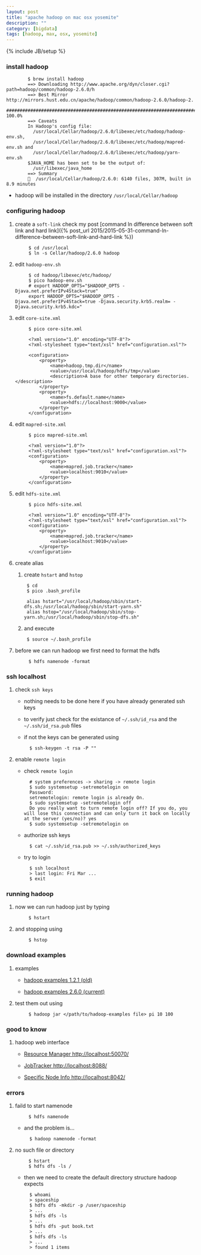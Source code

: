 ```yaml
---
layout: post
title: "apache hadoop on mac osx yosemite"
description: ""
category: [bigdata]
tags: [hadoop, max, osx, yosemite]
---
```

{% include JB/setup %}


### install hadoop

            $ brew install hadoop
            ==> Downloading http://www.apache.org/dyn/closer.cgi?path=hadoop/common/hadoop-2.6.0/h
            ==> Best Mirror http://mirrors.hust.edu.cn/apache/hadoop/common/hadoop-2.6.0/hadoop-2.
            ######################################################################## 100.0%
            ==> Caveats
            In Hadoop's config file:
              /usr/local/Cellar/hadoop/2.6.0/libexec/etc/hadoop/hadoop-env.sh,
              /usr/local/Cellar/hadoop/2.6.0/libexec/etc/hadoop/mapred-env.sh and
              /usr/local/Cellar/hadoop/2.6.0/libexec/etc/hadoop/yarn-env.sh
            $JAVA_HOME has been set to be the output of:
              /usr/libexec/java_home
            ==> Summary
            🍺  /usr/local/Cellar/hadoop/2.6.0: 6140 files, 307M, built in 8.9 minutes


* hadoop will be installed in the directory `/usr/local/Cellar/hadoop`

### configuring hadoop

1. create a `soft-link` check my post [command ln difference between soft link and hard link]({% post_url 2015/2015-05-31-command-ln-difference-between-soft-link-and-hard-link %})

            $ cd /usr/local
            $ ln -s Cellar/hadoop/2.6.0 hadoop

1. edit `hadoop-env.sh`

            $ cd hadoop/libexec/etc/hadoop/
            $ pico hadoop-env.sh
            # export HADOOP_OPTS="$HADOOP_OPTS -Djava.net.preferIPv4Stack=true"
            export HADOOP_OPTS="$HADOOP_OPTS -Djava.net.preferIPv4Stack=true -Djava.security.krb5.realm= -Djava.security.krb5.kdc="

1. edit `core-site.xml`

            $ pico core-site.xml

            <?xml version="1.0" encoding="UTF-8"?>
            <?xml-stylesheet type="text/xsl" href="configuration.xsl"?>

            <configuration>
                <property>
                    <name>hadoop.tmp.dir</name>
                    <value>/usr/local/hadoop/hdfs/tmp</value>
                    <description>A base for other temporary directories.</description>
                </property>
                <property>
                    <name>fs.default.name</name>
                    <value>hdfs://localhost:9000</value>
                </property>
            </configuration>

1. edit `mapred-site.xml`

            $ pico mapred-site.xml

            <?xml version="1.0"?>
            <?xml-stylesheet type="text/xsl" href="configuration.xsl"?>
            <configuration>
                <property>
                    <name>mapred.job.tracker</name>
                    <value>localhost:9010</value>
                </property>
            </configuration>

1. edit `hdfs-site.xml`

            $ pico hdfs-site.xml

            <?xml version="1.0" encoding="UTF-8"?>
            <?xml-stylesheet type="text/xsl" href="configuration.xsl"?>
            <configuration>
                <property>
                    <name>mapred.job.tracker</name>
                    <value>localhost:9010</value>
                </property>
            </configuration>

1. create alias

    1. create `hstart` and `hstop`

            $ cd
            $ pico .bash_profile

            alias hstart="/usr/local/hadoop/sbin/start-dfs.sh;/usr/local/hadoop/sbin/start-yarn.sh"
            alias hstop="/usr/local/hadoop/sbin/stop-yarn.sh;/usr/local/hadoop/sbin/stop-dfs.sh"

    1. and execute

            $ source ~/.bash_profile

1. before we can run hadoop we first need to format the hdfs

            $ hdfs namenode -format

### ssh localhost

1. check `ssh keys`

    * nothing needs to be done here if you have already generated ssh keys

    * to verify just check for the existance of `~/.ssh/id_rsa` and the `~/.ssh/id_rsa.pub` files

    * if not the keys can be generated using

            $ ssh-keygen -t rsa -P ""

1. enable `remote login`

    * check `remote login`

            # system preferences -> sharing -> remote login
            $ sudo systemsetup -setremotelogin on
            Password:
            setremotelogin: remote login is already On.
            $ sudo systemsetup -setremotelogin off
            Do you really want to turn remote login off? If you do, you will lose this connection and can only turn it back on locally at the server (yes/no)? yes
            $ sudo systemsetup -setremotelogin on

    * authorize ssh keys

            $ cat ~/.ssh/id_rsa.pub >> ~/.ssh/authorized_keys

    * try to login

            $ ssh localhost
            > last login: Fri Mar ...
            $ exit

### running hadoop

1. now we can run hadoop just by typing

            $ hstart

1. and stopping using

            $ hstop

### download examples

1. examples

    * [hadoop examples 1.2.1 (old)](https://www.dropbox.com/s/2zthoaww95f5i1y/hadoop-examples-1.2.1.jar?dl=1)

    * [hadoop examples 2.6.0 (current)](https://www.dropbox.com/s/cyuah7lc31g0x3h/hadoop-mapreduce-examples-2.6.0.jar?dl=1)

1. test them out using

            $ hadoop jar </path/to/hadoop-examples file> pi 10 100

### good to know

1. hadoop web interface

    * [Resource Manager http://localhost:50070/](http://localhost:50070/)

    * [JobTracker http://localhost:8088/](http://localhost:8088/)

    * [Specific Node Info http://localhost:8042/](http://localhost:8042/)

### errors

1. faild to start namenode

            $ hdfs namenode

    * and the problem is...

            $ hadoop namenode -format

1. no such file or directory

            $ hstart
            $ hdfs dfs -ls /

    * then we need to create the default directory structure hadoop expects

            $ whoami
            > spaceship
            $ hdfs dfs -mkdir -p /user/spaceship
            > ...
            $ hdfs dfs -ls
            > ...
            $ hdfs dfs -put book.txt
            > ...
            $ hdfs dfs -ls
            > ...
            > found 1 items